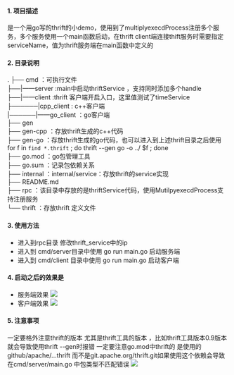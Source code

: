 #### 1. 项目描述
是一个用go写的thrift的小demo，使用到了multiplyexecdProcess注册多个服务，多个服务使用一个main函数启动，在thrift client端连接thift服务时需要指定serviceName，值为thrift服务端在main函数中定义的
#### 2. 目录说明
.
├── cmd  ：可执行文件 <br/>
├──|——server :main中启动thriftService ，支持同时添加多个handle <br/>
├──|——client :thrift 客户端开启入口，这里值测试了timeService <br/>
├──────|cpp_client : c++客户端 <br/>
|──────|——go_client  ：go客户端 <br/>
├── gen <br/>
├── gen-cpp ：存放thrift生成的c++代码 <br/>
├── gen-go ：存放thrift生成的go代码，也可以进入到上述thrift目录之后使用for f in `find *.thrift` ; do thrift --gen go -o ../ $f ; done  <br/>
├── go.mod ：go包管理工具 <br/>
├── go.sum ：记录包依赖关系 <br/>
├── internal ：internal/service：存放thrift的service实现 <br/>
├── README.md <br/>
├── rpc ：该目录中存放的是thriftService代码，使用MutilpyexecdProcess支持注册服务 <br/>
└── thrift ：存放thrift 定义文件 <br/>

#### 3. 使用方法
* 进入到rpc目录 修改thrift_service中的ip
* 进入到 cmd/server目录中使用 go run main.go 启动服务端
* 进入到 cmd/client 目录中使用 go run main.go 启动客户端
#### 4. 启动之后的效果是
* 服务端效果
![](https://gitee.com/BiAn-MoShangHuaKai/img/raw/master/data/20210117001055.png)
* 客户端效果
![](https://gitee.com/BiAn-MoShangHuaKai/img/raw/master/data/20210117001150.png)
#### 5. 注意事项
一定要格外注意thrift的版本 尤其是thrift工具的版本 ，比如thrift工具版本0.9版本就会导致使用thrift --gen时报错
一定要注意go.mod中thrift的 是使用的github/apache/...thrift 而不是git.apache.org/thrift.git如果使用这个依赖会导致在cmd/server/main.go 中包类型不匹配错误
![](https://gitee.com/BiAn-MoShangHuaKai/img/raw/master/data/20210117002105.png)
